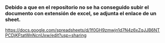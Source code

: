 ### Debido a que en el repositorio no se ha conseguido subir el documento con extensión de excel, se adjunta el enlace de un sheet.

https://docs.google.com/spreadsheets/d/1f0GH9zmwjn1d7N4z6xZqJJB6NTPCDjKFtatWnNcnUxw/edit?usp=sharing
